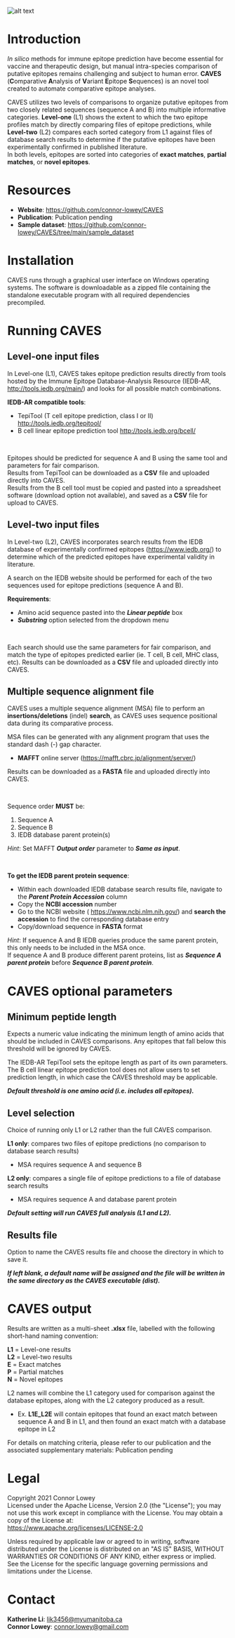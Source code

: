 ![alt text](https://github.com/connor-lowey/CAVES/blob/main/caves_logo.png)

# Introduction
*In silico* methods for immune epitope prediction have become essential for vaccine and therapeutic design, but manual intra-species comparison of putative epitopes remains challenging and subject to human error. **CAVES** (**C**omparative **A**nalysis of **V**ariant **E**pitope **S**equences) is an novel tool created to automate comparative epitope analyses. 

CAVES utilizes two levels of comparisons to organize putative epitopes from two closely related sequences (sequence A and B) into multiple informative categories. **Level-one** (L1) shows the extent to which the two epitope profiles match by directly comparing files of epitope predictions, while **Level-two** (L2) compares each sorted category from L1 against files of database search results to determine if the putative epitopes have been experimentally confirmed in published literature.  
In both levels, epitopes are sorted into categories of **exact matches**, **partial matches**, or **novel epitopes**.

# Resources
* **Website**: https://github.com/connor-lowey/CAVES
* **Publication**: Publication pending
* **Sample dataset**: https://github.com/connor-lowey/CAVES/tree/main/sample_dataset

# Installation
CAVES runs through a graphical user interface on Windows operating systems. The software is downloadable as a zipped file containing the standalone executable program with all required dependencies precompiled.

# Running CAVES
## Level-one input files
In Level-one (L1), CAVES takes epitope prediction results directly from tools hosted by the Immune Epitope Database-Analysis Resource (IEDB-AR, http://tools.iedb.org/main/) and looks for all possible match combinations. 

**IEDB-AR compatible tools**:
* TepiTool (T cell epitope prediction, class I or II) http://tools.iedb.org/tepitool/
* B cell linear epitope prediction tool http://tools.iedb.org/bcell/
&nbsp;

&nbsp;

Epitopes should be predicted for sequence A and B using the same tool and parameters for fair comparison.  
Results from TepiTool can be downloaded as a **CSV** file and uploaded directly into CAVES.  
Results from the B cell tool must be copied and pasted into a spreadsheet software (download option not available), and saved as a **CSV** file for upload to CAVES.

## Level-two input files
In Level-two (L2), CAVES incorporates search results from the IEDB database of experimentally confirmed epitopes (https://www.iedb.org/) to determine which of the predicted epitopes have experimental validity in literature. 

A search on the IEDB website should be performed for each of the two sequences used for epitope predictions (sequence A and B). 

**Requirements**:
* Amino acid sequence pasted into the ***Linear peptide*** box 
* ***Substring*** option selected from the dropdown menu
&nbsp;

&nbsp;

Each search should use the same parameters for fair comparison, and match the type of epitopes predicted earlier (ie. T cell, B cell, MHC class, etc).
Results can be downloaded as a **CSV** file and uploaded directly into CAVES.

## Multiple sequence alignment file
CAVES uses a multiple sequence alignment (MSA) file to perform an **insertions/deletions** (indel) **search**, as CAVES uses sequence positional data during its comparative process. 

MSA files can be generated with any alignment program that uses the standard dash (-) gap character.
* **MAFFT** online server (https://mafft.cbrc.jp/alignment/server/)  

Results can be downloaded as a **FASTA** file and uploaded directly into CAVES.
&nbsp;

&nbsp;

Sequence order **MUST** be:
1. Sequence A
2. Sequence B
3. IEDB database parent protein(s)

*Hint*: Set MAFFT ***Output order*** parameter to ***Same as input***.
&nbsp;

&nbsp;

**To get the IEDB parent protein sequence**:  
* Within each downloaded IEDB database search results file, navigate to the ***Parent Protein Accession*** column
* Copy the **NCBI accession** number
* Go to the NCBI website ( https://www.ncbi.nlm.nih.gov/)  and **search the accession** to find the corresponding database entry
* Copy/download sequence in **FASTA** format

	
*Hint*: If sequence A and B IEDB queries produce the same parent protein, this only needs to be included in the MSA once.  
If sequence A and B produce different parent proteins, list as ***Sequence A parent protein*** before ***Sequence B parent protein***.

# CAVES optional parameters
## Minimum peptide length
Expects a numeric value indicating the minimum length of amino acids that should be included in CAVES comparisons. Any epitopes that fall below this threshold will be ignored by CAVES.

The IEDB-AR TepiTool sets the epitope length as part of its own parameters.  
The B cell linear epitope prediction tool does not allow users to set prediction length, in which case the CAVES threshold may be applicable.

***Default threshold is one amino acid (i.e. includes all epitopes).***

## Level selection
Choice of running only L1 or L2 rather than the full CAVES comparison.

**L1 only**: compares two files of epitope predictions (no comparison to database search results)
* MSA requires sequence A and sequence B
	
**L2 only**: compares a single file of epitope predictions to a file of database search results
* MSA requires sequence A and database parent protein

***Default setting will run CAVES full analysis (L1 and L2).***

## Results file
Option to name the CAVES results file and choose the directory in which to save it. 

***If left blank, a default name will be assigned and the file will be written in the same directory as the CAVES executable (dist).***

# CAVES output
Results are written as a multi-sheet **.xlsx** file, labelled with the following short-hand naming convention:

**L1** = Level-one results  
**L2** = Level-two results  
**E** = Exact matches  
**P** = Partial matches  
**N** = Novel epitopes  

L2 names will combine the L1 category used for comparison against the database epitopes, along with the L2 category produced as a result.
* Ex. **L1E_L2E** will contain epitopes that found an exact match between sequence A and B in L1, and then found an exact match with a database epitope in L2

For details on matching criteria, please refer to our publication and the associated supplementary materials: Publication pending

# Legal
Copyright 2021 Connor Lowey   
Licensed under the Apache License, Version 2.0 (the "License"); you may not use this work except in compliance with the License. You may obtain a copy of the License at:  
https://www.apache.org/licenses/LICENSE-2.0 

Unless required by applicable law or agreed to in writing, software distributed under the License is distributed on an "AS IS" BASIS, WITHOUT WARRANTIES OR CONDITIONS OF ANY KIND, either express or implied. See the License for the specific language governing permissions and limitations under the License.

# Contact
**Katherine Li**: lik3456@myumanitoba.ca  
**Connor Lowey**: connor.lowey@gmail.com

